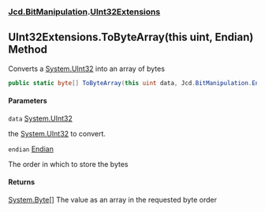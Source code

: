 ### [Jcd.BitManipulation](Jcd.BitManipulation.md 'Jcd.BitManipulation').[UInt32Extensions](Jcd.BitManipulation.UInt32Extensions.md 'Jcd.BitManipulation.UInt32Extensions')

## UInt32Extensions.ToByteArray(this uint, Endian) Method

Converts a [System.UInt32](https://docs.microsoft.com/en-us/dotnet/api/System.UInt32 'System.UInt32') into an array of bytes

```csharp
public static byte[] ToByteArray(this uint data, Jcd.BitManipulation.Endian endian=Jcd.BitManipulation.Endian.Little);
```
#### Parameters

<a name='Jcd.BitManipulation.UInt32Extensions.ToByteArray(thisuint,Jcd.BitManipulation.Endian).data'></a>

`data` [System.UInt32](https://docs.microsoft.com/en-us/dotnet/api/System.UInt32 'System.UInt32')

the [System.UInt32](https://docs.microsoft.com/en-us/dotnet/api/System.UInt32 'System.UInt32') to convert.

<a name='Jcd.BitManipulation.UInt32Extensions.ToByteArray(thisuint,Jcd.BitManipulation.Endian).endian'></a>

`endian` [Endian](Jcd.BitManipulation.Endian.md 'Jcd.BitManipulation.Endian')

The order in which to store the bytes

#### Returns
[System.Byte](https://docs.microsoft.com/en-us/dotnet/api/System.Byte 'System.Byte')[[]](https://docs.microsoft.com/en-us/dotnet/api/System.Array 'System.Array')
The value as an array in the requested byte order